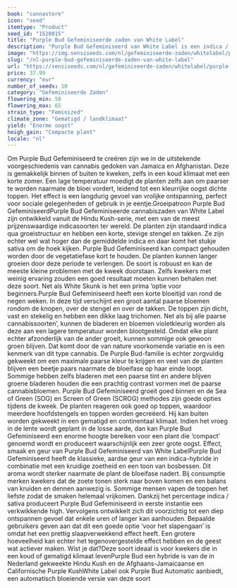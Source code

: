 ```yaml
---
book: "cannastore"
icon: "seed"
itemtype: "Product"
seed_id: "1520015"
title: "Purple Bud Gefeminiseerde zaden van White Label"
description: "Purple Bud Gefeminiseerd van White Label is een indica / sativa hybride. Het heeft een paarse kleur en grote opbrengst. Geeft een intense, ontspannen high."
image: "https://img.sensiseeds.com/nl/gefeminiseerde-zaden/whitelabel/purple-bud-image.png"
slug: "/nl-purple-bud-gefeminiseerde-zaden-van-white-label"
url: "https://sensiseeds.com/nl/gefeminiseerde-zaden/whitelabel/purple-bud?a_aid=cannastore"
price: 37.99
currency: "eur"
number_of_seeds: 10
category: "Gefeminiseerde Zaden"
flowering_min: 50
flowering_max: 65
strain_type: "Feminized"
climate_zone: "Gematigd / landklimaat"
yield: "Enorme oogst"
heigh_gain: "Compacte plant"
locale: "nl"
---
```

Om Purple Bud Gefeminiseerd te creëren zijn we in de uitstekende voorgeschiedenis van cannabis gedoken van Jamaica en Afghanistan. Deze is gemakkelijk binnen of buiten te kweken, zelfs in een koud klimaat met een korte zomer. Een lage temperatuur moedigt de planten zelfs aan om paarser te worden naarmate de bloei vordert, leidend tot een kleurrijke oogst dichte toppen. Het effect is een langdurig gevoel van vrolijke ontspanning, perfect voor sociale gelegenheden of gebruik in je eentje.Groeipatroon Purple Bud GefeminiseerdPurple Bud Gefeminiseerde cannabiszaden van White Label zijn ontwikkeld vanuit de Hindu Kush-serie, met een van de meest prijzenswaardige indicasoorten ter wereld. De planten zijn standaard indica qua groeistructuur en hebben een korte, stevige stengel en takken. Ze zijn echter wel wat hoger dan de gemiddelde indica en daar komt het stukje sativa om de hoek kijken. Purple Bud Gefeminiseerd kan compact gehouden worden door de vegetatiefase kort te houden. De planten kunnen langer groeien door deze periode te verlengen. De soort is robuust en kan de meeste kleine problemen met de kweek doorstaan. Zelfs kwekers met weinig ervaring zouden een goed resultaat moeten kunnen behalen met deze soort. Net als White Skunk is het een prima ‘optie voor beginners.Purple Bud Gefeminiseerd heeft een korte bloeitijd van rond de negen weken. In deze tijd verschijnt een groot aantal paarse bloemen rondom de knopen, over de stengel en over de takken. De toppen zijn dicht, vast en stekelig en hebben een dikke laag trichomen. Net als bij alle paarse cannabissoorten’, kunnen de bladeren en bloemen violetkleurig worden als deze aan een lagere temperatuur worden blootgesteld. Omdat elke plant echter afzonderlijk van de ander groeit, kunnen sommige ook gewoon groen blijven. Dat komt door de van nature voorkomende variatie en is een kenmerk van dit type cannabis. De Purple Bud-familie is echter zorgvuldig gekweekt om een maximale paarse kleur te krijgen en veel van de planten blijven een beetje paars naarmate de bloeifase op haar einde loopt. Sommige hebben zelfs bladeren met een paarse tint en andere blijven groene bladeren houden die een prachtig contrast vormen met de paarse cannabisbloemen. Purple Bud Gefeminiseerd groeit goed binnen en de Sea of Green (SOG) en Screen of Green (SCROG) methodes zijn goede opties tijdens de kweek. De planten reageren ook goed op toppen, waardoor meerdere hoofdstengels en toppen worden gecreëerd. Hij kan buiten worden gekweekt in een gematigd en continentaal klimaat. Indien het vroeg in de lente wordt geplant in de losse aarde, dan kan Purple Bud Gefeminiseerd een enorme hoogte bereiken voor een plant die ‘compact’ genoemd wordt en produceert waarschijnlijk een zeer grote oogst. Effect, smaak en geur van Purple Bud Gefeminiseerd van White LabelPurple Bud Gefeminiseerd heeft de klassieke, aardse geur van een indica-hybride in combinatie met een kruidige zoetheid en een toon van bosbessen. Dit aroma wordt sterker naarmate de plant de bloeifase nadert. Bij consumptie merken kwekers dat de zoete tonen sterk naar boven komen en een balans van kruiden en dennen aanwezig is. Sommige mensen vapen de toppen het liefste zodat de smaken helemaal vrijkomen. Dankzij het percentage indica / sativa produceert Purple Bud Gefeminiseerd in eerste instantie een verkwikkende high. Vervolgens ontwikkelt zich dit voorzichtig tot een diep ontspannen gevoel dat enkele uren of langer kan aanhouden. Bepaalde gebruikers geven aan dat dit een goede optie ‘voor het slapengaan’ is omdat het een prettig slaapverwekkend effect heeft. Een grotere hoeveelheid kan echter het tegenovergestelde effect hebben en de geest wat actiever maken. Wist je dat?Deze soort ideaal is voor kwekers die in een koud of gematigd klimaat levenPurple Bud een hybride is van de in Nederland gekweekte Hindu Kush en de Afghaans-Jamaicaanse en Californische Purple KushWhite Label ook Purple Bud Automatic aanbiedt, een automatisch bloeiende versie van deze soort
